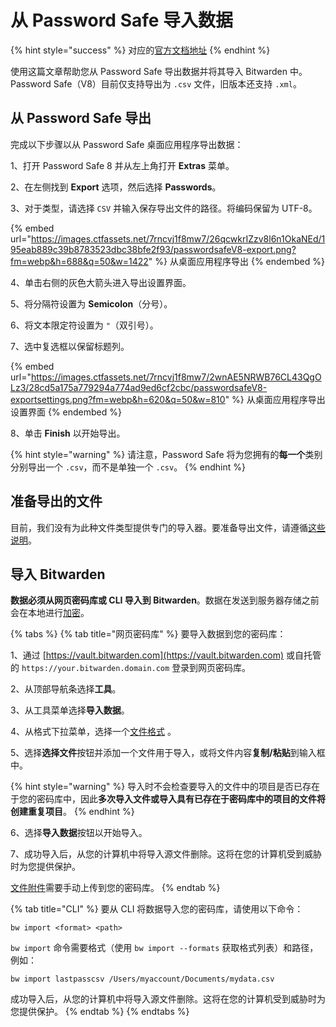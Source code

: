# 从 Password Safe 导入数据

{% hint style="success" %}
对应的[官方文档地址](https://bitwarden.com/help/article/import-from-passwordsafe/)
{% endhint %}

使用这篇文章帮助您从 Password Safe 导出数据并将其导入 Bitwarden 中。 Password Safe（V8）目前仅支持导出为 `.csv` 文件，旧版本还支持 `.xml`。

## 从 Password Safe 导出 <a href="#export-from-password-safe" id="export-from-password-safe"></a>

完成以下步骤以从 Password Safe 桌面应用程序导出数据：

1、打开 Password Safe 8 并从左上角打开 **Extras** 菜单。

2、在左侧找到 **Export** 选项，然后选择 **Passwords**。

3、对于类型，请选择 `CSV` 并输入保存导出文件的路径。将编码保留为 UTF-8。

{% embed url="https://images.ctfassets.net/7rncvj1f8mw7/26qcwkrIZzv8l6n1OkaNEd/195eab889c39b8783523dbc38bfe2f93/passwordsafeV8-export.png?fm=webp&h=688&q=50&w=1422" %}
从桌面应用程序导出
{% endembed %}

4、单击右侧的灰色大箭头进入导出设置界面。

5、将分隔符设置为 **Semicolon**（分号）。

6、将文本限定符设置为 `"`（双引号）。

7、选中复选框以保留标题列。

{% embed url="https://images.ctfassets.net/7rncvj1f8mw7/2wnAE5NRWB76CL43QgOLz3/28cd5a175a779294a774ad9ed6cf2cbc/passwordsafeV8-exportsettings.png?fm=webp&h=620&q=50&w=810" %}
从桌面应用程序导出设置界面
{% endembed %}

8、单击 **Finish** 以开始导出。

{% hint style="warning" %}
请注意，Password Safe 将为您拥有的**每一个**类别分别导出一个 `.csv`，而不是单独一个 `.csv`。
{% endhint %}

## 准备导出的文件 <a href="#prepare-exported-file" id="prepare-exported-file"></a>

目前，我们没有为此种文件类型提供专门的导入器。要准备导出文件，请遵循[这些说明](../condition-a-bitwarden-.csv-or-.json.md)。

## 导入 Bitwarden <a href="#import-to-bitwarden" id="import-to-bitwarden"></a>



**数据必须从网页密码库或 CLI 导入到 Bitwarden**。数据在发送到服务器存储之前会在本地进行[加密](../../security/encryption.md)。

{% tabs %}
{% tab title="网页密码库" %}
要导入数据到您的密码库：

1、通过 [https://vault.bitwarden.com](https://vault.bitwarden.com) 或自托管的 `https://your.bitwarden.domain.com` 登录到网页密码库。

2、从顶部导航条选择**工具**。

3、从工具菜单选择**导入数据**。

4、从格式下拉菜单，选择一个[文件格式](../import-and-export-faqs.md#q-what-file-formats-does-bitwarden-support-for-import) 。

5、选择**选择文件**按钮并添加一个文件用于导入，或将文件内容**复制/粘贴**到输入框中。

{% hint style="warning" %}
导入时不会检查要导入的文件中的项目是否已存在于您的密码库中，因此**多次导入文件或导入具有已存在于密码库中的项目的文件将创建重复项目**。
{% endhint %}

6、选择**导入数据**按钮以开始导入。

7、成功导入后，从您的计算机中将导入源文件删除。这将在您的计算机受到威胁时为您提供保护。

[文件附件](../../your-vault/file-attachments.md)需要手动上传到您的密码库。
{% endtab %}

{% tab title="CLI" %}
要从 CLI 将数据导入您的密码库，请使用以下命令：

```shell
bw import <format> <path>
```

`bw import` 命令需要格式（使用 `bw import --formats` 获取格式列表）和路径，例如：

```shell
bw import lastpasscsv /Users/myaccount/Documents/mydata.csv
```

成功导入后，从您的计算机中将导入源文件删除。这将在您的计算机受到威胁时为您提供保护。
{% endtab %}
{% endtabs %}
